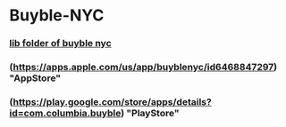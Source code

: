 # Buyble-NYC

### [lib folder of buyble nyc](https://gitfront.io/r/Jae-Kwon/sjRMe8stkRs7/buyble-lib/)

### (https://apps.apple.com/us/app/buyblenyc/id6468847297) "AppStore"

### (https://play.google.com/store/apps/details?id=com.columbia.buyble) "PlayStore"
